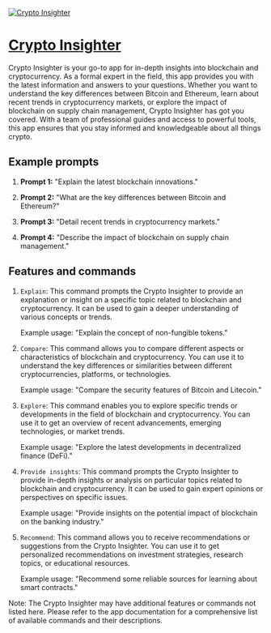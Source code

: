 [![Crypto Insighter](https://files.oaiusercontent.com/file-oW6kkqPArNkJpZ5tcR4j1sRt?se=2123-10-18T07%3A52%3A19Z&sp=r&sv=2021-08-06&sr=b&rscc=max-age%3D31536000%2C%20immutable&rscd=attachment%3B%20filename%3D72f5d669-5133-419b-a137-96fef771c4e7.png&sig=zzv5NHvUdccZFeiCwK4EQb1e6QqOsT5vC5hW6%2By0vvQ%3D)](https://chat.openai.com/g/g-8DapNiJCQ-crypto-insighter)

# [Crypto Insighter](https://chat.openai.com/g/g-8DapNiJCQ-crypto-insighter)

Crypto Insighter is your go-to app for in-depth insights into blockchain and cryptocurrency. As a formal expert in the field, this app provides you with the latest information and answers to your questions. Whether you want to understand the key differences between Bitcoin and Ethereum, learn about recent trends in cryptocurrency markets, or explore the impact of blockchain on supply chain management, Crypto Insighter has got you covered. With a team of professional guides and access to powerful tools, this app ensures that you stay informed and knowledgeable about all things crypto.

## Example prompts

1. **Prompt 1:** "Explain the latest blockchain innovations."

2. **Prompt 2:** "What are the key differences between Bitcoin and Ethereum?"

3. **Prompt 3:** "Detail recent trends in cryptocurrency markets."

4. **Prompt 4:** "Describe the impact of blockchain on supply chain management."

## Features and commands

1. `Explain`: This command prompts the Crypto Insighter to provide an explanation or insight on a specific topic related to blockchain and cryptocurrency. It can be used to gain a deeper understanding of various concepts or trends.

    Example usage: "Explain the concept of non-fungible tokens."

2. `Compare`: This command allows you to compare different aspects or characteristics of blockchain and cryptocurrency. You can use it to understand the key differences or similarities between different cryptocurrencies, platforms, or technologies.

    Example usage: "Compare the security features of Bitcoin and Litecoin."

3. `Explore`: This command enables you to explore specific trends or developments in the field of blockchain and cryptocurrency. You can use it to get an overview of recent advancements, emerging technologies, or market trends.

    Example usage: "Explore the latest developments in decentralized finance (DeFi)."

4. `Provide insights`: This command prompts the Crypto Insighter to provide in-depth insights or analysis on particular topics related to blockchain and cryptocurrency. It can be used to gain expert opinions or perspectives on specific issues.

    Example usage: "Provide insights on the potential impact of blockchain on the banking industry."

5. `Recommend`: This command allows you to receive recommendations or suggestions from the Crypto Insighter. You can use it to get personalized recommendations on investment strategies, research topics, or educational resources.

    Example usage: "Recommend some reliable sources for learning about smart contracts."

Note: The Crypto Insighter may have additional features or commands not listed here. Please refer to the app documentation for a comprehensive list of available commands and their descriptions.